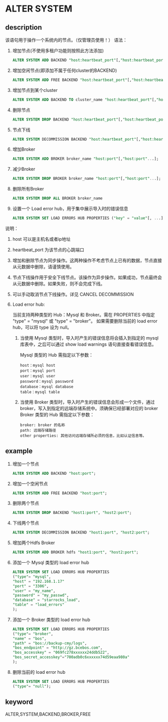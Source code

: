 # ALTER SYSTEM

## description

该语句用于操作一个系统内的节点。（仅管理员使用！）
语法：

1. 增加节点(不使用多租户功能则按照此方法添加)

    ```sql
    ALTER SYSTEM ADD BACKEND "host:heartbeat_port"[,"host:heartbeat_port"...];
    ```

2. 增加空闲节点(即添加不属于任何cluster的BACKEND)

    ```sql
    ALTER SYSTEM ADD FREE BACKEND "host:heartbeat_port"[,"host:heartbeat_port"...];
    ```

3. 增加节点到某个cluster

    ```sql
    ALTER SYSTEM ADD BACKEND TO cluster_name "host:heartbeat_port"[,"host:heartbeat_port"...];
    ```

4. 删除节点

    ```sql
    ALTER SYSTEM DROP BACKEND "host:heartbeat_port"[,"host:heartbeat_port"...];
    ```

5. 节点下线

    ```sql
    ALTER SYSTEM DECOMMISSION BACKEND "host:heartbeat_port"[,"host:heartbeat_port"...];
    ```

6. 增加Broker

    ```sql
    ALTER SYSTEM ADD BROKER broker_name "host:port"[,"host:port"...];
    ```

7. 减少Broker

    ```sql
    ALTER SYSTEM DROP BROKER broker_name "host:port"[,"host:port"...];
    ```

8. 删除所有Broker

    ```sql
    ALTER SYSTEM DROP ALL BROKER broker_name
    ```

9. 设置一个 Load error hub，用于集中展示导入时的错误信息

    ```sql
    ALTER SYSTEM SET LOAD ERRORS HUB PROPERTIES ("key" = "value"[, ...]);
    ```

说明：

1. host 可以是主机名或者ip地址
2. heartbeat_port 为该节点的心跳端口
3. 增加和删除节点为同步操作。这两种操作不考虑节点上已有的数据，节点直接从元数据中删除，请谨慎使用。
4. 节点下线操作用于安全下线节点。该操作为异步操作。如果成功，节点最终会从元数据中删除。如果失败，则不会完成下线。
5. 可以手动取消节点下线操作。详见 CANCEL DECOMMISSION
6. Load error hub:

    当前支持两种类型的 Hub：Mysql 和 Broker。需在 PROPERTIES 中指定 "type" = "mysql" 或 "type" = "broker"。
    如果需要删除当前的 load error hub，可以将 type 设为 null。

    1. 当使用 Mysql 类型时，导入时产生的错误信息将会插入到指定的 mysql 库表中，之后可以通过 show load warnings 语句直接查看错误信息。

        Mysql 类型的 Hub 需指定以下参数：

        ```plain text
        host：mysql host
        port：mysql port
        user：mysql user
        password：mysql password
        database：mysql database
        table：mysql table
        ```

    2. 当使用 Broker 类型时，导入时产生的错误信息会形成一个文件，通过 broker，写入到指定的远端存储系统中。须确保已经部署对应的 broker
    Broker 类型的 Hub 需指定以下参数：

        ```plain text
        broker: broker 的名称
        path: 远端存储路径
        other properties: 其他访问远端存储所必须的信息，比如认证信息等。
        ```

## example

1. 增加一个节点

    ```sql
    ALTER SYSTEM ADD BACKEND "host:port";
    ```

2. 增加一个空闲节点

    ```sql
    ALTER SYSTEM ADD FREE BACKEND "host:port";
    ```

3. 删除两个节点

    ```sql
    ALTER SYSTEM DROP BACKEND "host1:port", "host2:port";
    ```

4. 下线两个节点

    ```sql
    ALTER SYSTEM DECOMMISSION BACKEND "host1:port", "host2:port";
    ```

5. 增加两个Hdfs Broker

    ```sql
    ALTER SYSTEM ADD BROKER hdfs "host1:port", "host2:port";
    ```

6. 添加一个 Mysql 类型的 load error hub

    ```sql
    ALTER SYSTEM SET LOAD ERRORS HUB PROPERTIES
    ("type"= "mysql",
    "host" = "192.168.1.17"
    "port" = "3306",
    "user" = "my_name",
    "password" = "my_passwd",
    "database" = "starrocks_load",
    "table" = "load_errors"
    );
    ```

7. 添加一个 Broker 类型的 load error hub

    ```sql
    ALTER SYSTEM SET LOAD ERRORS HUB PROPERTIES
    ("type"= "broker",
    "name" = "bos",
    "path" = "bos://backup-cmy/logs",
    "bos_endpoint" = "http://gz.bcebos.com",
    "bos_accesskey" = "069fc278xxxxxx24ddb522",
    "bos_secret_accesskey"="700adb0c6xxxxxx74d59eaa980a"
    );
    ```

8. 删除当前的 load error hub

    ```sql
    ALTER SYSTEM SET LOAD ERRORS HUB PROPERTIES
    ("type"= "null");
    ```

## keyword

ALTER,SYSTEM,BACKEND,BROKER,FREE
